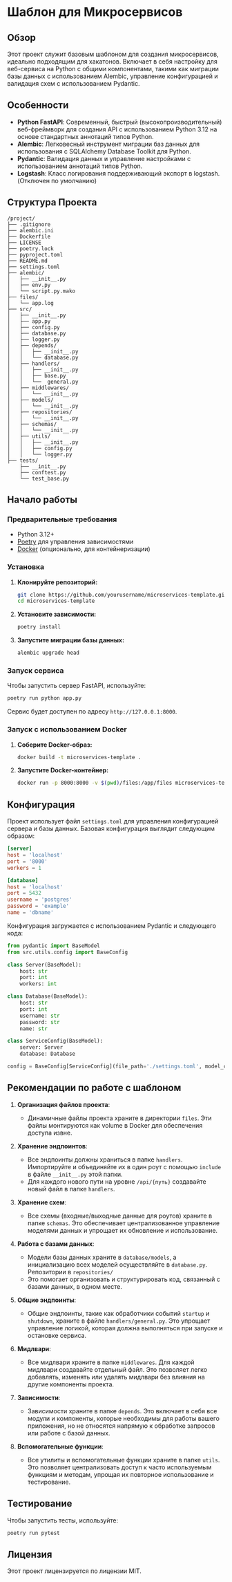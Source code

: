 
# Шаблон для Микросервисов

## Обзор

Этот проект служит базовым шаблоном для создания микросервисов, идеально подходящим для хакатонов. Включает в себя настройку для веб-сервиса на Python с общими компонентами, такими как миграции базы данных с использованием Alembic, управление конфигурацией и валидация схем с использованием Pydantic.

## Особенности

- **Python FastAPI**: Современный, быстрый (высокопроизводительный) веб-фреймворк для создания API с использованием Python 3.12 на основе стандартных аннотаций типов Python.
- **Alembic**: Легковесный инструмент миграции баз данных для использования с SQLAlchemy Database Toolkit для Python.
- **Pydantic**: Валидация данных и управление настройками с использованием аннотаций типов Python.
- **Logstash**: Класс логирования поддерживающий экспорт в logstash. (Отключен по умолчанию)
## Структура Проекта

```
/project/
├── .gitignore
├── alembic.ini
├── Dockerfile
├── LICENSE
├── poetry.lock
├── pyproject.toml
├── README.md
├── settings.toml
├── alembic/
│   ├── __init__.py
│   ├── env.py
│   └── script.py.mako
├── files/
│   └── app.log
├── src/
│   ├── __init__.py
│   ├── app.py
│   ├── config.py
│   ├── database.py
│   ├── logger.py
│   ├── depends/
│   │   ├── __init__.py
│   │   └── database.py
│   ├── handlers/
│   │   ├── __init__.py
│   │   ├── base.py
│   │   └──  general.py
│   ├── middlewares/
│   │   └── __init__.py
│   ├── models/
│   │   └── __init__.py
│   ├── repositories/
│   │   └── __init__.py
│   ├── schemas/
│   │   └── __init__.py
│   ├── utils/
│   │   ├── __init__.py
│   │   ├── config.py
│   │   └── logger.py
├── tests/
    ├── __init__.py
    ├── conftest.py
    └── test_base.py
```

## Начало работы

### Предварительные требования

- Python 3.12+
- [Poetry](https://python-poetry.org/) для управления зависимостями
- [Docker](https://www.docker.com/) (опционально, для контейнеризации)

### Установка

1. **Клонируйте репозиторий:**

    ```sh
    git clone https://github.com/yourusername/microservices-template.git
    cd microservices-template
    ```

2. **Установите зависимости:**

    ```sh
    poetry install
    ```

3. **Запустите миграции базы данных:**

    ```sh
    alembic upgrade head
    ```

### Запуск сервиса

Чтобы запустить сервер FastAPI, используйте:

```sh
poetry run python app.py
```

Сервис будет доступен по адресу `http://127.0.0.1:8000`.

### Запуск с использованием Docker

1. **Соберите Docker-образ:**

    ```sh
    docker build -t microservices-template .
    ```

2. **Запустите Docker-контейнер:**

    ```sh
    docker run -p 8000:8000 -v $(pwd)/files:/app/files microservices-template
    ```

## Конфигурация

Проект использует файл `settings.toml` для управления конфигурацией сервера и базы данных. Базовая конфигурация выглядит следующим образом:

```toml
[server]
host = 'localhost'
port = '8000'
workers = 1

[database]
host = 'localhost'
port = 5432
username = 'postgres'
password = 'example'
name = 'dbname'
```

Конфигурация загружается с использованием Pydantic и следующего кода:

```python
from pydantic import BaseModel
from src.utils.config import BaseConfig

class Server(BaseModel):
    host: str
    port: int
    workers: int

class Database(BaseModel):
    host: str
    port: int
    username: str
    password: str
    name: str

class ServiceConfig(BaseModel):
    server: Server
    database: Database

config = BaseConfig[ServiceConfig](file_path='./settings.toml', model_class=ServiceConfig)
```

## Рекомендации по работе с шаблоном

1. **Организация файлов проекта**: 
   - Динамичные файлы проекта храните в директории `files`. Эти файлы монтируются как volume в Docker для обеспечения доступа извне.

2. **Хранение эндпоинтов**: 
   - Все эндпоинты должны храниться в папке `handlers`. Импортируйте и объединяйте их в один роут с помощью `include` в файле `__init__.py` этой папки.
   - Для каждого нового пути на уровне `/api/{путь}` создавайте новый файл в папке `handlers`.

3. **Хранение схем**: 
   - Все схемы (входные/выходные данные для роутов) храните в папке `schemas`. Это обеспечивает централизованное управление моделями данных и упрощает их обновление и использование.

4. **Работа с базами данных**: 
   - Модели базы данных храните в `database/models`, а инициализацию всех моделей осуществляйте в `database.py`. Репозитории в `repositories/`
   - Это помогает организовать и структурировать код, связанный с базами данных, в одном месте.

5. **Общие эндпоинты**: 
   - Общие эндпоинты, такие как обработчики событий `startup` и `shutdown`, храните в файле `handlers/general.py`. Это упрощает управление логикой, которая должна выполняться при запуске и остановке сервиса.

6. **Мидлвари**: 
   - Все мидлвари храните в папке `middlewares`. Для каждой мидлвари создавайте отдельный файл. Это позволяет легко добавлять, изменять или удалять мидлвари без влияния на другие компоненты проекта.

7. **Зависимости**: 
   - Зависимости храните в папке `depends`. Это включает в себя все модули и компоненты, которые необходимы для работы вашего приложения, но не относятся напрямую к обработке запросов или работе с базой данных.

8. **Вспомогательные функции**: 
   - Все утилиты и вспомогательные функции храните в папке `utils`. Это позволяет централизовать доступ к часто используемым функциям и методам, упрощая их повторное использование и тестирование.

## Тестирование

Чтобы запустить тесты, используйте:

```sh
poetry run pytest
```

## Лицензия

Этот проект лицензируется по лицензии MIT.
